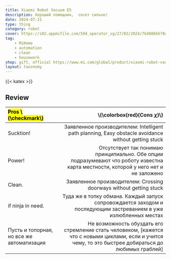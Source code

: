 ```yaml
---
title: Xiaomi Robot Vacuum E5
description: Хороший помощник,  сосет сильно!
date: 2024-07-21
type: thing
category: robot
cover: https://i02.appmifile.com/504_operator_sg/27/02/2024/7b40866578d5effc5da46a3622b86843.jpg
tag:
    - MiHome
    - automation
    - clean
    - housework
shop: gift, official https://www.mi.com/global/product/xiaomi-robot-vacuum-e5/
layout: taxonomy
---
```


{{< katex >}}

## Review

| <mark>Pros \\(\checkmark\\)</mark>        |                                                                                                                        \\(\colorbox{red}{Cons $\chi$}\\) |
| :---------------------------------------- | -------------------------------------------------------------------------------------------------------------------------------------------------------: |
| Sucktion!                                 |                                                      Заявленное производителем: Intelligent path planning, Easy obstacle avoidance without getting stuck |
| Power!                                    |                     Отсутствует так понимаю принципиально. Обе опции подразумевают что роботу известна карта местности, которой у него нет и не заложено |
| Clean.                                    |                                                                                       Заявленное производителем: Crossing doorways without getting stuck |
| if ninja in need.                         |                                         Туда же в топку обмана. Каждый запуск сопровождается заходом и последующим застреванием в уже излюбленных местах |
| Пусть и топорная, но все же автоматизация | Не возможность обуздать его стремление стать человеком, [кажется что c новыми циклами, если и учится чему, то это быстрее добираться до любимых граблей] |

